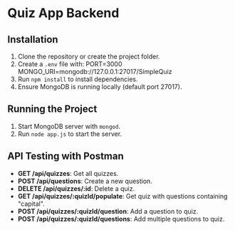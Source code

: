 # Quiz App Backend

## Installation
1. Clone the repository or create the project folder.
2. Create a `.env` file with:
    PORT=3000
    MONGO_URI=mongodb://127.0.0.1:27017/SimpleQuiz
3. Run `npm install` to install dependencies.
4. Ensure MongoDB is running locally (default port 27017).

## Running the Project
1. Start MongoDB server with `mongod`.
2. Run `node app.js` to start the server.

## API Testing with Postman
- **GET /api/quizzes**: Get all quizzes.
- **POST /api/questions**: Create a new question.
- **DELETE /api/quizzes/:id**: Delete a quiz.
- **GET /api/quizzes/:quizId/populate**: Get quiz with questions containing "capital".
- **POST /api/quizzes/:quizId/question**: Add a question to quiz.
- **POST /api/quizzes/:quizId/questions**: Add multiple questions to quiz.